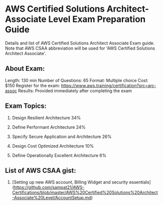 # AWS Certified Solutions Architect-Associate Level Exam Preparation Guide

Details and list of AWS Certified Solutions Architect Associate Exam guide. Note that AWS CSAA abbreviation will be used for 'AWS Certified Solutions Architect Associate'.

## About Exam:

Length: 130 min
Number of Questions: 65
Format: Multiple choice
Cost: $150
Register for the exam: https://www.aws.training/certification?src=arc-assoc
Results: Provided immediately after completing the exam

## Exam Topics:


1. Design Resilient Architecture                           34%

2. Define Performant Architecture                          24%

3. Specify Secure Application and Architecture             26%

4. Design Cost Optimized Architecture                      10%

5. Define Operationally Excellent Architecture             6%

## List of AWS CSAA gist:

1. [Setting up new AWS account, Billing Widget and security essentials] (https://github.com/sampat21/AWS-Certifications/blob/master/AWS%20Certified%20Solutions%20Architect-Associate%20Level/AccountSetup.md)